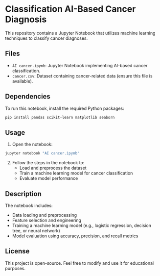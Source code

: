 # Classification AI-Based Cancer Diagnosis

This repository contains a Jupyter Notebook that utilizes machine learning techniques to classify cancer diagnoses.

## Files

- `AI cancer.ipynb`: Jupyter Notebook implementing AI-based cancer classification.
- `cancer.csv`: Dataset containing cancer-related data (ensure this file is available).

## Dependencies

To run this notebook, install the required Python packages:

```bash
pip install pandas scikit-learn matplotlib seaborn
```

## Usage

1. Open the notebook:

```bash
jupyter notebook "AI cancer.ipynb"
```

2. Follow the steps in the notebook to:
   - Load and preprocess the dataset
   - Train a machine learning model for cancer classification
   - Evaluate model performance

## Description

The notebook includes:
- Data loading and preprocessing
- Feature selection and engineering
- Training a machine learning model (e.g., logistic regression, decision tree, or neural network)
- Model evaluation using accuracy, precision, and recall metrics

## License

This project is open-source. Feel free to modify and use it for educational purposes.

